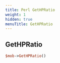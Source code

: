 ```yaml
---
title: Perl GetHPRatio
weight: 1
hidden: true
menuTitle: GetHPRatio
---
```

## GetHPRatio
```perl
$mob->GetHPRatio()
```
